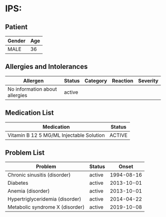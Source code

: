 # IPS:

## Patient

|Gender|Age|
|---|---|
|MALE|36|

## Allergies and Intolerances

|Allergen|Status|Category|Reaction|Severity|
|---|---|---|---|---|
|No information about allergies|active||||

## Medication List

|Medication|Status|
|---|---|
|Vitamin B 12 5 MG/ML Injectable Solution|ACTIVE|

## Problem List

|Problem|Status|Onset|
|---|---|---|
|Chronic sinusitis (disorder)|active|1994-08-16|
|Diabetes|active|2013-10-01|
|Anemia (disorder)|active|2013-10-01|
|Hypertriglyceridemia (disorder)|active|2014-04-22|
|Metabolic syndrome X (disorder)|active|2019-10-08|
